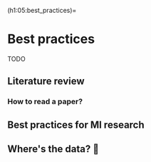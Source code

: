 (h1:05:best_practices)=
# Best practices


TODO

## Literature review


### How to read a paper?


## Best practices for MI research


## Where's the data? 🤨



